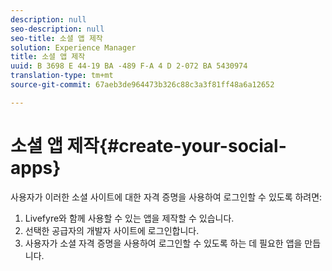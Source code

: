 ```yaml
---
description: null
seo-description: null
seo-title: 소셜 앱 제작
solution: Experience Manager
title: 소셜 앱 제작
uuid: B 3698 E 44-19 BA -489 F-A 4 D 2-072 BA 5430974
translation-type: tm+mt
source-git-commit: 67aeb3de964473b326c88c3a3f81ff48a6a12652

---
```



# 소셜 앱 제작{#create-your-social-apps}

사용자가 이러한 소셜 사이트에 대한 자격 증명을 사용하여 로그인할 수 있도록 하려면:

1. Livefyre와 함께 사용할 수 있는 앱을 제작할 수 있습니다.
1. 선택한 공급자의 개발자 사이트에 로그인합니다.
1. 사용자가 소셜 자격 증명을 사용하여 로그인할 수 있도록 하는 데 필요한 앱을 만듭니다.

